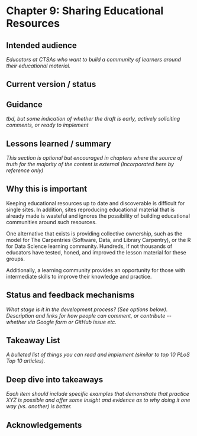# Chapter 9: Sharing Educational Resources

## Intended audience	

*Educators at CTSAs who want to build a community of learners around their educational material.*

## Current version / status	



## Guidance 

*tbd, but some indication of whether the draft is early, actively soliciting comments, or ready to implement*

## Lessons learned / summary	

*This section is optional but encouraged in chapters where the source of truth for the majority of the content is external (Incorporated here by reference only)*

## Why this is important	

Keeping educational resources up to date and discoverable is difficult for single sites. In addition, sites reproducing educational material that is already made is wasteful and ignores the possibility of building educational communities around such resources.

One alternative that exists is providing collective ownership, such as the model for The Carpentries (Software, Data, and Library Carpentry), or the R for Data Science learning community. Hundreds, if not thousands of educators have tested, honed, and improved the lesson material for these groups. 

Additionally, a learning community provides an opportunity for those with intermediate skills to improve their knowledge and practice. 

## Status and feedback mechanisms	

*What stage is it in the development process? (See options below). Description and links for how people can comment, or contribute -- whether via Google form or GitHub issue etc.*

## Takeaway List	

*A bulleted list of things you can read and implement (similar to top 10 PLoS Top 10 articles).*

## Deep dive into takeaways	

*Each item should include specific examples that demonstrate that practice XYZ is possible and offer some insight and evidence as to why doing it one way (vs. another) is better.*

## Acknowledgements
